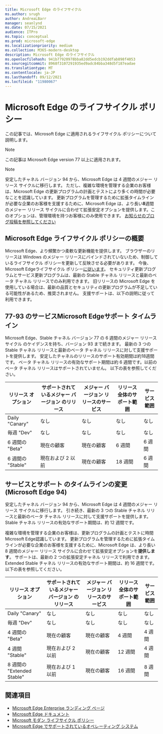 ```yaml
---
title: Microsoft Edge のライフサイクル
ms.author: srugh
author: AndreaLBarr
manager: seanlynd
ms.date: 07/15/2021
audience: ITPro
ms.topic: conceptual
ms.prod: microsoft-edge
ms.localizationpriority: medium
ms.collection: M365-modern-desktop
description: Microsoft Edge のライフサイクル
ms.openlocfilehash: 941b77920978bba82dd5edcb192ddfab898f4053
ms.sourcegitcommit: 8968f3107291935ed9adc84bba348d5f187eadae
ms.translationtype: MT
ms.contentlocale: ja-JP
ms.lasthandoff: 09/12/2021
ms.locfileid: "11980067"
---
```

# <a name="microsoft-edge-lifecycle-policy"></a>Microsoft Edge のライフサイクル ポリシー

この記事では、Microsoft Edge に適用されるライフサイクル ポリシーについて説明します。

> [!NOTE]
> この記事は Microsoft Edge version 77 以上に適用されます。

> [!NOTE]
> 安定したチャネル バージョン 94 から、Microsoft Edge は 4 週間のメジャー リリース サイクルに移行します。 ただし、複雑な環境を管理する企業のお客様は、Microsoft Edge の更新プログラムの計画とテストにより多くの時間が必要なことを認識しています。 更新プログラムを管理するために拡張タイムラインが必要な企業のお客様を支援するために、Microsoft Edge は、より長い**8**週間のメジャー リリース サイクルに合わせて拡張安定オプションを提供します。このオプションは、管理環境を持つお客様にのみ使用できます。 [お知らせのブログ投稿を参照してください](https://blogs.windows.com/msedgedev/2021/07/15/opt-in-extended-stable-release-cycle/)

## <a name="overview-of-the-lifecycle-policy-for-microsoft-edge"></a>Microsoft Edge ライフサイクル ポリシーの概要

Microsoft Edge、より頻繁かつ柔軟な更新機能を提供します。 ブラウザーのリリースは Windows のメジャー リリースにバインドされていないため、制御しているライフサイクル ポリシーを更新して反映させる必要があります。 今後、Microsoft Edgeライフサイクル ポリシー[に従います](https://support.microsoft.com/help/30881/modern-lifecycle-policy)。 セキュリティ更新プログラムとサービス更新プログラムは、最新の Stable チャネル リリースと最新のベータ チャネル リリースでのみ利用できます。 旧リリースの Microsoft Edge を使用している場合は、最新の品質とセキュリティの更新プログラムが不足している可能性があるため、推奨されません。  支援サポートは、以下の説明に従って利用できます。

## <a name="servicing-and-assisted-support-timeline-for-microsoft-edge-77-93"></a>77-93 のサービスMicrosoft Edgeサポート タイムライン

Microsoft Edge、Stable チャネル バージョン 77 の 6 週間のメジャー リリース サイクル のケイデンスを持ち、バージョン 93 まで続きます。  最新の 3 つの Stable チャネル リリースと最新のベータ チャネル リリースに対して支援サポートを提供します。 安定したチャネルのリリースのサポート有効期間は約18週間です。 ベータ チャネル リリースの有効なサポート期間は約 6 週間です。以前のベータ チャネル リリースはサポートされていません。  以下の表を参照してください。

|     リリース オプション              |     サポートされているメジャー バージョン のリリース    |     メジャー バージョン リリースのサービス    |     リリース全体のサポート範囲    |     サービス範囲    |
|---------------------------------|----------------------------------------|---------------------------------------|-----------------------------------------|---------------------------|
|     Daily "Canary"              |     なし                               |     なし                              |     なし                                |     なし                  |
|     毎週 "Dev"                |     なし                               |     なし                              |     なし                                |     なし                  |
|     6 週間の "Beta"               |     現在の顧客                            |     現在の顧客                           |     6 週間                             |     6 週間               |
|     6 週間の "Stable"             |     現在および 2 以前             |     現在の顧客                           |     18 週間                            |     6 週間               |


## <a name="servicing-and-assisted-support-timeline-changes-in-microsoft-edge-94"></a>サービスとサポート のタイムラインの変更 (Microsoft Edge 94)

安定したチャネル バージョン 94 から、Microsoft Edge は 4 週間のメジャー リリース サイクルに移行します。 引き続き、最新の 3 つの Stable チャネル リリースと最新のベータ チャネル リリースに対して支援サポートを提供します。 Stable チャネル リリースの有効なサポート期間は、約 12 週間です。

複雑な環境を管理する企業のお客様は、更新プログラムの計画とテストに時間Microsoft Edge認識しています。 更新プログラムを管理するために拡張タイムラインが必要な企業のお客様を支援するために、Microsoft Edge は、より長い 8 週間のメジャー リリース サイクルに合わせて拡張安定オプションを**提供します**。 サポートは、最新の 2 つの拡張安定チャネル リリースで利用できます。 Extended Stable チャネル リリースの有効なサポート期間は、約 16 週間です。 以下の表を参照してください。

|     リリース オプション              |     サポートされているメジャー バージョン のリリース    |     メジャー バージョン リリースのサービス    |     リリース全体のサポート範囲    |     サービス範囲    |
|---------------------------------|----------------------------------------|---------------------------------------|-----------------------------------------|---------------------------|
|     Daily "Canary"              |     なし                               |     なし                              |     なし                                |     なし                  |
|     毎週 "Dev"                |     なし                               |     なし                              |     なし                                |     なし                  |
|     4 週間の "Beta"               |     現在の顧客                            |     現在の顧客                           |     4 週間                             |     4 週間               |
|     4 週間 "Stable"             |     現在および 2 以前             |     現在の顧客                           |     12 週間                            |     4 週間               |
|     8 週間の "Extended Stable"    |     現在および 1 以前             |     現在の顧客                           |     16 週間                            |     8 週間               |

## <a name="see-also"></a>関連項目

- [Microsoft Edge Enterprise ランディング ページ](https://aka.ms/EdgeEnterprise)
- [Microsoft Edge ドキュメント](./index.yml)
- [Microsoft モダン ライフサイクル ポリシー](https://support.microsoft.com/help/30881/modern-lifecycle-policy)
- [Microsoft Edge でサポートされているオペレーティング システム](./microsoft-edge-supported-operating-systems.md)